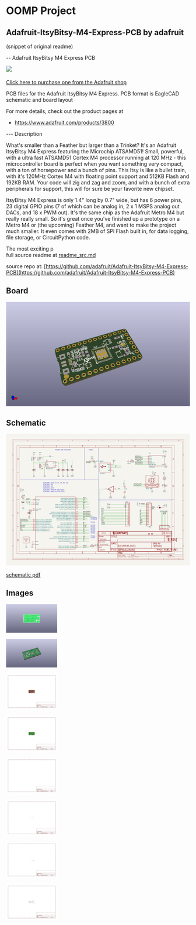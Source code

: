 # OOMP Project  
## Adafruit-ItsyBitsy-M4-Express-PCB  by adafruit  
  
(snippet of original readme)  
  
-- Adafruit ItsyBitsy M4 Express PCB  
  
<a href="http://www.adafruit.com/products/3800"><img src="assets/image.jpg?raw=true" width="500px"><br/>  
Click here to purchase one from the Adafruit shop</a>  
  
PCB files for the Adafruit ItsyBitsy M4 Express. PCB format is EagleCAD schematic and board layout  
  
For more details, check out the product pages at  
* https://www.adafruit.com/products/3800  
  
--- Description  
  
What's smaller than a Feather but larger than a Trinket? It's an Adafruit ItsyBitsy M4 Express featuring the Microchip ATSAMD51! Small, powerful, with a ultra fast ATSAMD51 Cortex M4 processor running at 120 MHz - this microcontroller board is perfect when you want something very compact, with a ton of horsepower and a bunch of pins. This Itsy is like a bullet train, with it's 120MHz Cortex M4 with floating point support and 512KB Flash and 192KB RAM. Your code will zig and zag and zoom, and with a bunch of extra peripherals for support, this will for sure be your favorite new chipset.  
  
ItsyBitsy M4 Express is only 1.4" long by 0.7" wide, but has 6 power pins, 23 digital GPIO pins (7 of which can be analog in, 2 x 1 MSPS analog out DACs, and 18 x PWM out). It's the same chip as the Adafruit Metro M4 but really really small. So it's great once you've finished up a prototype on a Metro M4 or (the upcoming) Feather M4, and want to make the project much smaller. It even comes with 2MB of SPI Flash built in, for data logging, file storage, or CircuitPython code.  
  
The most exciting p  
  full source readme at [readme_src.md](readme_src.md)  
  
source repo at: [https://github.com/adafruit/Adafruit-ItsyBitsy-M4-Express-PCB](https://github.com/adafruit/Adafruit-ItsyBitsy-M4-Express-PCB)  
## Board  
  
[![working_3d.png](working_3d_600.png)](working_3d.png)  
## Schematic  
  
[![working_schematic.png](working_schematic_600.png)](working_schematic.png)  
  
[schematic pdf](working_schematic.pdf)  
## Images  
  
[![working_3D_bottom.png](working_3D_bottom_140.png)](working_3D_bottom.png)  
  
[![working_3D_top.png](working_3D_top_140.png)](working_3D_top.png)  
  
[![working_assembly_page_01.png](working_assembly_page_01_140.png)](working_assembly_page_01.png)  
  
[![working_assembly_page_02.png](working_assembly_page_02_140.png)](working_assembly_page_02.png)  
  
[![working_assembly_page_03.png](working_assembly_page_03_140.png)](working_assembly_page_03.png)  
  
[![working_assembly_page_04.png](working_assembly_page_04_140.png)](working_assembly_page_04.png)  
  
[![working_assembly_page_05.png](working_assembly_page_05_140.png)](working_assembly_page_05.png)  
  
[![working_assembly_page_06.png](working_assembly_page_06_140.png)](working_assembly_page_06.png)  
